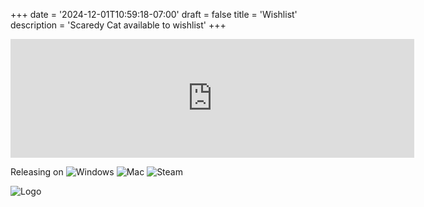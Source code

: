 +++
date = '2024-12-01T10:59:18-07:00'
draft = false
title = 'Wishlist'
description = 'Scaredy Cat available to wishlist'
+++

<iframe src="https://store.steampowered.com/widget/2919030/" frameborder="0" width="646" height="190"></iframe>

Releasing on 
![Windows](https://img.icons8.com/color/48/000000/windows-10.png)
![Mac](https://img.icons8.com/color/48/000000/mac-logo.png)
![Steam](https://img.icons8.com/color/48/000000/steam.png)


![Logo](/images/ghost.svg#center)